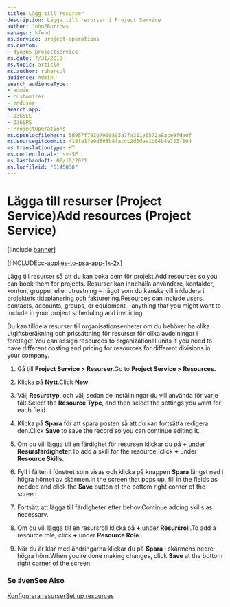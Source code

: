 ```yaml
---
title: Lägg till resurser
description: Lägga till resurser i Project Service
author: JohnPBurrows
manager: kfend
ms.service: project-operations
ms.custom:
- dyn365-projectservice
ms.date: 7/31/2018
ms.topic: article
ms.author: ruhercul
audience: Admin
search.audienceType:
- admin
- customizer
- enduser
search.app:
- D365CE
- D365PS
- ProjectOperations
ms.openlocfilehash: 5d957f793b7909893a7fa311e6572a8ace9fde0f
ms.sourcegitcommit: 418fa1fe9d605b8faccc2d5dee1b04b4e753f194
ms.translationtype: HT
ms.contentlocale: sv-SE
ms.lasthandoff: 02/10/2021
ms.locfileid: "5145830"
---
```

# <a name="add-resources-project-service"></a><span data-ttu-id="e62a7-103">Lägga till resurser (Project Service)</span><span class="sxs-lookup"><span data-stu-id="e62a7-103">Add resources (Project Service)</span></span>

[!include [banner](../includes/psa-now-project-operations.md)]

[!INCLUDE[cc-applies-to-psa-app-1x-2x](../includes/cc-applies-to-psa-app-1x-2x.md)]

<span data-ttu-id="e62a7-104">Lägg till resurser så att du kan boka dem för projekt.</span><span class="sxs-lookup"><span data-stu-id="e62a7-104">Add resources so you can book them for projects.</span></span> <span data-ttu-id="e62a7-105">Resurser kan innehålla användare, kontakter, konton, grupper eller utrustning – något som du kanske vill inkludera i projektets tidsplanering och fakturering.</span><span class="sxs-lookup"><span data-stu-id="e62a7-105">Resources can include users, contacts, accounts, groups, or equipment—anything that you might want to include in your project scheduling and invoicing.</span></span>  
  
<span data-ttu-id="e62a7-106">Du kan tilldela resurser till organisationsenheter om du behöver ha olika utgiftsberäkning och prissättning för resurser för olika avdelningar i företaget.</span><span class="sxs-lookup"><span data-stu-id="e62a7-106">You can assign resources to organizational units if you need to have different costing and pricing for resources for different divisions in your company.</span></span>  
  
1.  <span data-ttu-id="e62a7-107">Gå till **Project Service > Resurser**.</span><span class="sxs-lookup"><span data-stu-id="e62a7-107">Go to **Project Service > Resources.**</span></span>  
  
2.  <span data-ttu-id="e62a7-108">Klicka på **Nytt**.</span><span class="sxs-lookup"><span data-stu-id="e62a7-108">Click **New**.</span></span>  
  
3.  <span data-ttu-id="e62a7-109">Välj **Resurstyp**, och välj sedan de inställningar du vill använda för varje fält.</span><span class="sxs-lookup"><span data-stu-id="e62a7-109">Select the **Resource Type**, and then select the settings you want for each field.</span></span>  
  
4.  <span data-ttu-id="e62a7-110">Klicka på **Spara** för att spara posten så att du kan fortsätta redigera den.</span><span class="sxs-lookup"><span data-stu-id="e62a7-110">Click **Save** to save the record so you can continue editing it.</span></span>  
  
5.  <span data-ttu-id="e62a7-111">Om du vill lägga till en färdighet för resursen klickar du på **+** under **Resursfärdigheter**.</span><span class="sxs-lookup"><span data-stu-id="e62a7-111">To add a skill for the resource, click **+** under **Resource Skills**.</span></span>  
  
6.  <span data-ttu-id="e62a7-112">Fyll i fälten i fönstret som visas och klicka på knappen **Spara** längst ned i högra hörnet av skärmen.</span><span class="sxs-lookup"><span data-stu-id="e62a7-112">In the screen that pops up, fill in the fields as needed and click the **Save** button at the bottom right corner of the screen.</span></span>  
  
7.  <span data-ttu-id="e62a7-113">Fortsätt att lägga till färdigheter efter behov.</span><span class="sxs-lookup"><span data-stu-id="e62a7-113">Continue adding skills as necessary.</span></span>  
  
8.  <span data-ttu-id="e62a7-114">Om du vill lägga till en resursroll klicka på **+** under **Resursroll**.</span><span class="sxs-lookup"><span data-stu-id="e62a7-114">To add a resource role, click **+** under **Resource Role**.</span></span>  
  
9. <span data-ttu-id="e62a7-115">När du är klar med ändringarna klickar du på **Spara** i skärmens nedre högra hörn.</span><span class="sxs-lookup"><span data-stu-id="e62a7-115">When you’re done making changes, click **Save** at the bottom right corner of the screen.</span></span>  
  
### <a name="see-also"></a><span data-ttu-id="e62a7-116">Se även</span><span class="sxs-lookup"><span data-stu-id="e62a7-116">See Also</span></span>  
 [<span data-ttu-id="e62a7-117">Konfigurera resurser</span><span class="sxs-lookup"><span data-stu-id="e62a7-117">Set up resources</span></span>](../psa/set-up-resources.md)
